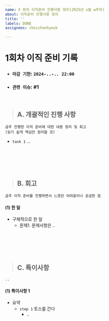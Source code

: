 ```yaml
---
name: X 회차 이직준비 진행사항 정리(2025년 x월 w주차)
about: 이직준비 진행사항 정리
title: ''
labels: DONE
assignees: choichanhyeok

---
```


# 1회차 이직 준비 기록

- ### `마감 기한`:  `2024-..-.. 22:00`
- ### `관련 이슈`: #1 

<br>

> ## A. 개괄적인 진행 사항
```
금주 진행한 이직 준비에 대한 내용 정리 및 회고
(읽기 쉽게 핵심만 정리할 것)
``` 

- `task 1` ...

<br>
<br>
<br>
<br>


> ## B. 회고
```
금주 이직 준비를 진행하면서 느꼈던 어려움이나 궁금한 점
```

#### (1) 한 일
- 구체적으로 한 일
  - 문제1. 문제사항은 ..


<br>
<br>
<br>
<br>

> ## C. 특이사항
```
..
```

#### (1) 특이사항 1
- 요약
  - `step 1` 토스를 간다
    - ..
